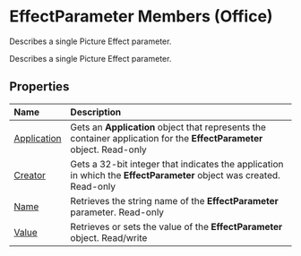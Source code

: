 
# EffectParameter Members (Office)
Describes a single Picture Effect parameter.

Describes a single Picture Effect parameter.


## Properties



|**Name**|**Description**|
|:-----|:-----|
|[Application](bc93ff0c-f592-feb6-8116-55ae6a4c98f6.md)|Gets an  **Application** object that represents the container application for the **EffectParameter** object. Read-only|
|[Creator](977b6494-5b55-02be-10bd-86507bfd431a.md)|Gets a 32-bit integer that indicates the application in which the  **EffectParameter** object was created. Read-only|
|[Name](88fd7b18-deda-d9e9-df53-e0a3575e9fc6.md)|Retrieves the string name of the  **EffectParameter** parameter. Read-only|
|[Value](45bf51fe-c049-1c8e-cc3b-fdbd5d6d7157.md)|Retrieves or sets the value of the  **EffectParameter** object. Read/write|
